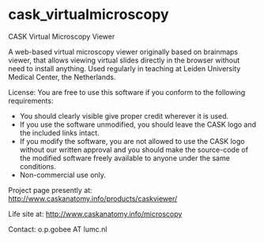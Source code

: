 # cask_virtualmicroscopy
CASK Virtual Microscopy Viewer

A web-based virtual microscopy viewer originally based on brainmaps viewer, 
that allows viewing virtual slides directly in the browser without need to install anything.
Used regularly in teaching at Leiden University Medical Center, the Netherlands.

License: 
You are free to use this software if you conform to the following requirements:
<ul>
    <li>You should clearly visible give proper credit wherever it is used.</li>
    <li>If you use the software unmodified, you should leave the CASK logo and the included links intact.</li>
    <li>If you modify the software, you are not allowed to use the CASK logo without our written approval and you should make the source-code of the modified software freely available to anyone under the same conditions.</li>
    <li>Non-commercial use only.</li>
</ul>

Project page presently at: http://www.caskanatomy.info/products/caskviewer/

Life site at: http://www.caskanatomy.info/microscopy

Contact: o.p.gobee AT lumc.nl
